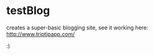 # testBlog

creates a super-basic blogging site, see it working here: http://www.triptipapp.com/

:)